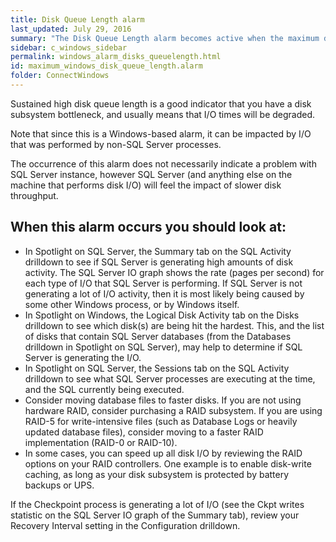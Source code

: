 ```yaml
---
title: Disk Queue Length alarm
last_updated: July 29, 2016
summary: "The Disk Queue Length alarm becomes active when the maximum disk queue length of any disk exceeds a threshold."
sidebar: c_windows_sidebar
permalink: windows_alarm_disks_queuelength.html
id: maximum_windows_disk_queue_length.alarm
folder: ConnectWindows
---
```



Sustained high disk queue length is a good indicator that you have a disk subsystem bottleneck, and usually means that I/O times will be degraded.

Note that since this is a Windows-based alarm, it can be impacted by I/O that was performed by non-SQL Server processes.

The occurrence of this alarm does not necessarily indicate a problem with SQL Server instance, however SQL Server (and anything else on the machine that performs disk I/O) will feel the impact of slower disk throughput.

## When this alarm occurs you should look at:

* In Spotlight on SQL Server, the Summary tab on the SQL Activity drilldown to see if SQL Server is generating high amounts of disk activity. The SQL Server IO graph shows the rate (pages per second) for each type of I/O that SQL Server is performing. If SQL Server is not generating a lot of I/O activity, then it is most likely being caused by some other Windows process, or by Windows itself.
* In Spotlight on Windows, the Logical Disk Activity tab on the Disks drilldown to see which disk(s) are being hit the hardest. This, and the list of disks that contain SQL Server databases (from the Databases drilldown in Spotlight on SQL Server), may help to determine if SQL Server is generating the I/O.
* In Spotlight on SQL Server, the Sessions tab on the SQL Activity drilldown to see what SQL Server processes are executing at the time, and the SQL currently being executed.
* Consider moving database files to faster disks. If you are not using hardware RAID, consider purchasing a RAID subsystem. If you are using RAID-5 for write-intensive files (such as Database Logs or heavily updated database files), consider moving to a faster RAID implementation (RAID-0 or RAID-10).
* In some cases, you can speed up all disk I/O by reviewing the RAID options on your RAID controllers. One example is to enable disk-write caching, as long as your disk subsystem is protected by battery backups or UPS.

If the Checkpoint process is generating a lot of I/O (see the Ckpt writes statistic on the SQL Server IO graph of the Summary tab), review your Recovery Interval setting in the Configuration drilldown.
